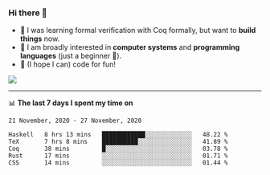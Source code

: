 ### Hi there 👋

- 🤔 I was learning formal verification with Coq formally, but want to **build things** now.
- 😬 I am broadly interested in **computer systems** and **programming languages** (just a beginner 🥺).
- 🤩 (I hope I can) code for fun!

<img src="https://github-readme-stats.vercel.app/api?username=xxchan&show_icons=true&icon_color=0366d6&text_color=24292e&bg_color=ffffff&hide_title=true" />

---

📊 **The last 7 days I spent my time on** 

<!--START_SECTION:waka-->
```text
21 November, 2020 - 27 November, 2020

Haskell   8 hrs 13 mins   ████████████░░░░░░░░░░░░░   48.22 % 
TeX       7 hrs 8 mins    ██████████░░░░░░░░░░░░░░░   41.89 % 
Coq       38 mins         █░░░░░░░░░░░░░░░░░░░░░░░░   03.78 % 
Rust      17 mins         ░░░░░░░░░░░░░░░░░░░░░░░░░   01.71 % 
CSS       14 mins         ░░░░░░░░░░░░░░░░░░░░░░░░░   01.44 %
```
<!--END_SECTION:waka-->

<!--
**xxchan/xxchan** is a ✨ _special_ ✨ repository because its `README.md` (this file) appears on your GitHub profile.

Here are some ideas to get you started:

- 🔭 I’m currently working on ...
- 🌱 I’m currently learning ...
- 👯 I’m looking to collaborate on ...
- 🤔 I’m looking for help with ...
- 💬 Ask me about ...
- 📫 How to reach me: ...
- 😄 Pronouns: ...
- ⚡ Fun fact: ...
-->
